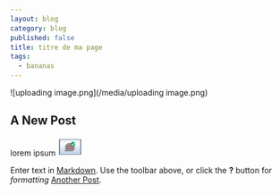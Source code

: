 ```yaml
---
layout: blog
category: blog
published: false
title: titre de ma page
tags: 
  - bananas
---
```


![uploading image.png](/media/uploading image.png)
## A New Post

lorem ipsum
![bi_beg_ch6_image00.png](/_posts/bi_beg_ch6_image00.png)

Enter text in [Markdown](http://daringfireball.net/projects/markdown/). Use the toolbar above, or click the **?** button for _formatting_ [Another Post](/starter/blog/2013/06/10/another-post/).